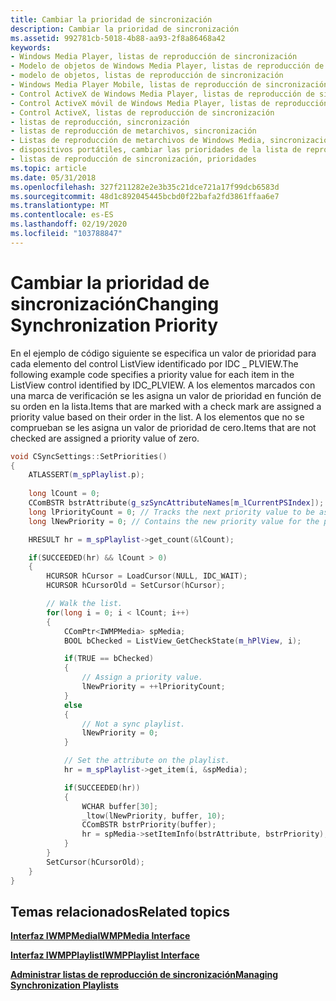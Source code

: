 ```yaml
---
title: Cambiar la prioridad de sincronización
description: Cambiar la prioridad de sincronización
ms.assetid: 992781cb-5018-4b88-aa93-2f8a86468a42
keywords:
- Windows Media Player, listas de reproducción de sincronización
- Modelo de objetos de Windows Media Player, listas de reproducción de sincronización
- modelo de objetos, listas de reproducción de sincronización
- Windows Media Player Mobile, listas de reproducción de sincronización
- Control ActiveX de Windows Media Player, listas de reproducción de sincronización
- Control ActiveX móvil de Windows Media Player, listas de reproducción de sincronización
- Control ActiveX, listas de reproducción de sincronización
- listas de reproducción, sincronización
- listas de reproducción de metarchivos, sincronización
- Listas de reproducción de metarchivos de Windows Media, sincronización
- dispositivos portátiles, cambiar las prioridades de la lista de reproducción
- listas de reproducción de sincronización, prioridades
ms.topic: article
ms.date: 05/31/2018
ms.openlocfilehash: 327f211282e2e3b35c21dce721a17f99dcb6583d
ms.sourcegitcommit: 48d1c892045445bcbd0f22bafa2fd3861ffaa6e7
ms.translationtype: MT
ms.contentlocale: es-ES
ms.lasthandoff: 02/19/2020
ms.locfileid: "103788847"
---
```

# <a name="changing-synchronization-priority"></a><span data-ttu-id="0d9d1-115">Cambiar la prioridad de sincronización</span><span class="sxs-lookup"><span data-stu-id="0d9d1-115">Changing Synchronization Priority</span></span>

<span data-ttu-id="0d9d1-116">En el ejemplo de código siguiente se especifica un valor de prioridad para cada elemento del control ListView identificado por IDC \_ PLVIEW.</span><span class="sxs-lookup"><span data-stu-id="0d9d1-116">The following example code specifies a priority value for each item in the ListView control identified by IDC\_PLVIEW.</span></span> <span data-ttu-id="0d9d1-117">A los elementos marcados con una marca de verificación se les asigna un valor de prioridad en función de su orden en la lista.</span><span class="sxs-lookup"><span data-stu-id="0d9d1-117">Items that are marked with a check mark are assigned a priority value based on their order in the list.</span></span> <span data-ttu-id="0d9d1-118">A los elementos que no se comprueban se les asigna un valor de prioridad de cero.</span><span class="sxs-lookup"><span data-stu-id="0d9d1-118">Items that are not checked are assigned a priority value of zero.</span></span>


```C++
void CSyncSettings::SetPriorities()
{
    ATLASSERT(m_spPlaylist.p);
    
    long lCount = 0;
    CComBSTR bstrAttribute(g_szSyncAttributeNames[m_lCurrentPSIndex]); 
    long lPriorityCount = 0; // Tracks the next priority value to be assigned.
    long lNewPriority = 0; // Contains the new priority value for the playlist.

    HRESULT hr = m_spPlaylist->get_count(&lCount);

    if(SUCCEEDED(hr) && lCount > 0)
    {
        HCURSOR hCursor = LoadCursor(NULL, IDC_WAIT);
        HCURSOR hCursorOld = SetCursor(hCursor);

        // Walk the list.
        for(long i = 0; i < lCount; i++)
        {
            CComPtr<IWMPMedia> spMedia;
            BOOL bChecked = ListView_GetCheckState(m_hPlView, i);

            if(TRUE == bChecked)
            {
                // Assign a priority value.
                lNewPriority = ++lPriorityCount;
            }
            else
            {
                // Not a sync playlist.
                lNewPriority = 0;
            }

            // Set the attribute on the playlist.
            hr = m_spPlaylist->get_item(i, &spMedia);

            if(SUCCEEDED(hr))
            {     
                WCHAR buffer[30];
                _ltow(lNewPriority, buffer, 10);
                CComBSTR bstrPriority(buffer);
                hr = spMedia->setItemInfo(bstrAttribute, bstrPriority);
            }
        }
        SetCursor(hCursorOld);
    }       
}
```



## <a name="related-topics"></a><span data-ttu-id="0d9d1-119">Temas relacionados</span><span class="sxs-lookup"><span data-stu-id="0d9d1-119">Related topics</span></span>

<dl> <dt>

[<span data-ttu-id="0d9d1-120">**Interfaz IWMPMedia**</span><span class="sxs-lookup"><span data-stu-id="0d9d1-120">**IWMPMedia Interface**</span></span>](/previous-versions/windows/desktop/api/wmp/nn-wmp-iwmpmedia)
</dt> <dt>

[<span data-ttu-id="0d9d1-121">**Interfaz IWMPPlaylist**</span><span class="sxs-lookup"><span data-stu-id="0d9d1-121">**IWMPPlaylist Interface**</span></span>](/previous-versions/windows/desktop/api/wmp/nn-wmp-iwmpplaylist)
</dt> <dt>

[<span data-ttu-id="0d9d1-122">**Administrar listas de reproducción de sincronización**</span><span class="sxs-lookup"><span data-stu-id="0d9d1-122">**Managing Synchronization Playlists**</span></span>](managing-synchronization-playlists.md)
</dt> </dl>

 

 




